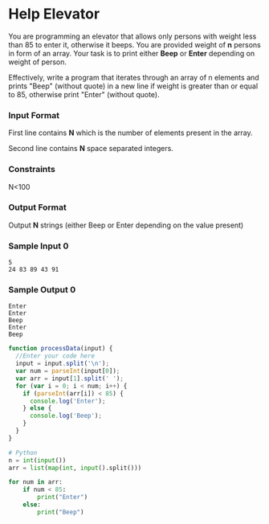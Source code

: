 # Help Elevator

You are programming an elevator that allows only persons with weight less than 85 to enter it, otherwise it beeps. You are provided weight of **n** persons in form of an array. Your task is to print either **Beep** or **Enter** depending on weight of person.

Effectively, write a program that iterates through an array of n elements and prints "Beep" (without quote) in a new line if weight is greater than or equal to 85, otherwise print "Enter" (without quote).

### Input Format

First line contains **N** which is the number of elements present in the array.

Second line contains **N** space separated integers.

### Constraints

N<100

### Output Format

Output **N** strings (either Beep or Enter depending on the value present)

### Sample Input 0

```
5
24 83 89 43 91
```

### Sample Output 0

```
Enter
Enter
Beep
Enter
Beep
```

```javascript
function processData(input) {
  //Enter your code here
  input = input.split('\n');
  var num = parseInt(input[0]);
  var arr = input[1].split(' ');
  for (var i = 0; i < num; i++) {
    if (parseInt(arr[i]) < 85) {
      console.log('Enter');
    } else {
      console.log('Beep');
    }
  }
}
```

```python
# Python
n = int(input())
arr = list(map(int, input().split()))

for num in arr:
    if num < 85:
        print("Enter")
    else:
        print("Beep")

```
